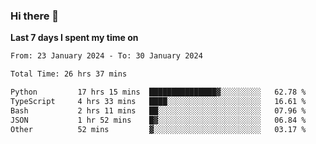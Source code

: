 ### Hi there 👋

**Last 7 days I spent my time on**
<!--START_SECTION:waka-->

```txt
From: 23 January 2024 - To: 30 January 2024

Total Time: 26 hrs 37 mins

Python         17 hrs 15 mins  ███████████████▓░░░░░░░░░   62.78 %
TypeScript     4 hrs 33 mins   ████░░░░░░░░░░░░░░░░░░░░░   16.61 %
Bash           2 hrs 11 mins   ██░░░░░░░░░░░░░░░░░░░░░░░   07.96 %
JSON           1 hr 52 mins    █▓░░░░░░░░░░░░░░░░░░░░░░░   06.84 %
Other          52 mins         ▓░░░░░░░░░░░░░░░░░░░░░░░░   03.17 %
```

<!--END_SECTION:waka-->


<!--
**bo233/bo233** is a ✨ _special_ ✨ repository because its `README.md` (this file) appears on your GitHub profile.

Here are some ideas to get you started:

- 🔭 I’m currently working on ...
- 🌱 I’m currently learning ...
- 👯 I’m looking to collaborate on ...
- 🤔 I’m looking for help with ...
- 💬 Ask me about ...
- 📫 How to reach me: ...
- 😄 Pronouns: ...
- ⚡ Fun fact: ...
-->
